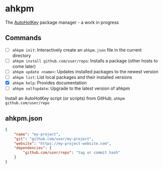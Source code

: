 # ahkpm

The [AutoHotKey][ahk] package manager - a work in progress

## Commands

- [ ] `ahkpm init`: Interactively create an `ahkpm.json` file in the current directory
- [ ] `ahkpm install github.com/user/repo`: Installs a package (other hosts to come later)
- [ ] `ahkpm update <name>`: Updates installed packages to the newest version
- [ ] `ahkpm list`: List local packages and their installed versions
- [x] `ahkpm help`: Provides documentation
- [ ] `ahkpm selfupdate`: Upgrade to the latest version of ahkpm

Install an AutoHotKey script (or scripts) from GitHub: `ahkpm github.com/user/repo`

## ahkpm.json

```json
{
    "name": "my-project",
    "git": "github.com/user/my-project",
    "website": "https://my-project-website.com",
    "dependencies": {
        "github.com/user/repo": "tag or commit hash"
    }
}
```

[ahk]:https://www.autohotkey.com/
